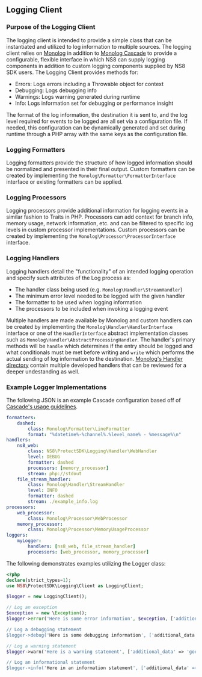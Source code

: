 ## Logging Client

### Purpose of the Logging Client
The logging client is intended to provide a simple class that can be instantiated and utilized to log information to multiple sources. The logging client relies on [Monolog](https://github.com/Seldaek/monolog) in addition to [Monolog Cascade](https://github.com/theorchard/monolog-cascade) to provide a configurable, flexible interface in which NS8 can supply logging components in addition to custom logging components supplied by NS8 SDK users. The Logging Client provides methods for:
  * Errors: Logs errors including a Throwable object for context
  * Debugging: Logs debugging info
  * Warnings: Logs warning generated during runtime
  * Info: Logs information set for debugging or performance insight

The format of the log information, the destination it is sent to, and the log level required for events to be logged are all set via a configuration file. If needed, this configuration can be dynamically generated and set during runtime through a PHP array with the same keys as the configuration file.

### Logging Formatters
Logging formatters provide the structure of how logged information should be normalized and presented in their final output. Custom formatters can be created by implementing the `Monolog\Formatter\FormatterInterface` interface or existing formatters can be applied.

### Logging Processors
Logging processors provide additional information for logging events in a similar fashion to Traits in PHP. Processors can add context for branch info, memory usage, network information, etc. and can be filtered to specific log levels in custom processor implementations. Custom processors can be created by implementing the `Monolog\Processor\ProcessorInterface` interface.

### Logging Handlers
Logging handlers detail the "functionality" of an intended logging operation and specify such attributes of the Log process as:
  * The handler class being used (e.g. `Monolog\Handler\StreamHandler`)
  * The minimum error level needed to be logged with the given handler
  * The formatter to be used when logging information
  * The processors to be included when invoking a logging event

Multiple handlers are made available by Monolog and custom handlers can be created by implementing the `Monolog\Handler\HandlerInterface` interface or one of the `HandlerInterface` abstract implementation classes such as `Monolog\Handler\AbstractProcessingHandler`.  The handler's primary methods will be `handle` which determines if the entry should be logged and what conditionals must be met before writing and `write` which performs the actual sending of log information to the destination. [Monolog's Handler directory](https://github.com/Seldaek/monolog/blob/master/src/Monolog/Handler/) contain multiple developed handlers that can be reviewed for a deeper undestanding as well.

### Example Logger Implementations
The following JSON is an example Cascade configuration based off of [Cascade's usage guidelines](https://github.com/theorchard/monolog-cascade).
```yml
formatters:
    dashed:
        class: Monolog\Formatter\LineFormatter
        format: "%datetime%-%channel%.%level_name% - %message%\n"
handlers:
    ns8_web:
        class: NS8\ProtectSDK\Logging\Handler\WebHandler
        level: DEBUG
        formatter: dashed
        processors: [memory_processor]
        stream: php://stdout
    file_stream_handler:
        class: Monolog\Handler\StreamHandler
        level: INFO
        formatter: dashed
        stream: ./example_info.log
processors:
    web_processor:
        class: Monolog\Processor\WebProcessor
    memory_processor:
        class: Monolog\Processor\MemoryUsageProcessor
loggers:
    myLogger:
        handlers: [ns8_web, file_stream_handler]
        processors: [web_processor, memory_processor]
```
The following demonstrates examples utilizing the Logger class:
```php
<?php
declare(strict_types=1);
use NS8\ProtectSDK\Logging\Client as LoggingClient;

$logger = new LoggingClient();

// Log an exception
$exception = new \Exception();
$logger->error('Here is some error information', $exception, ['additional_data' => 'goes_here]);

// Log a debugging statement
$logger->debug('Here is some debugging information', ['additional_data' => 'goes_here]);

// Log a warning statement
$logger->warn('Here is a warning statement', ['additional_data' => 'goes_here]);

// Log an informational statement
$logger->info('Here in an information statement', ['additional_data' => 'goes_here]);
```
